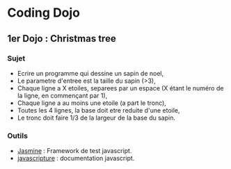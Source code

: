 # Coding Dojo #
## 1er Dojo : Christmas tree ##
### Sujet ###
* Ecrire un programme qui dessine un sapin de noel,
* Le parametre d'entree est la taille du sapin (>3),
* Chaque ligne a X etoiles, separees par un espace (X étant le numéro de la ligne, en commençant par 1),
* Chaque ligne a au moins une etoile (a part le tronc),
* Toutes les 4 lignes, la base doit etre reduite d'une etoile,
* Le tronc doit faire 1/3 de la largeur de la base du sapin.
### Outils ###
* [Jasmine](http://jasmine.github.io/2.0/introduction.html) : Framework de test javascript.
* [javascripture](http://www.javascripture.com/) : documentation javascript.